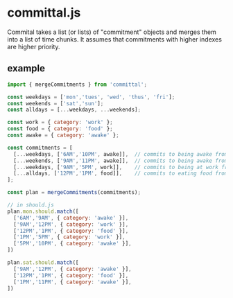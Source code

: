 # committal.js

Commital takes a list (or lists) of "commitment" objects and merges them into a list of time chunks. It assumes that commitments with higher indexes are higher priority.

## example

```javascript
import { mergeCommitments } from 'committal';

const weekdays = ['mon','tues', 'wed', 'thus', 'fri'];
const weekends = ['sat','sun'];
const alldays = [...weekdays, ...weekends];

const work = { category: 'work' };
const food = { category: 'food' };
const awake = { category: 'awake' };

const commitments = [
  [...weekdays, ['6AM','10PM', awake]],  // commits to being awake from 6am–10pm on weekdays
  [...weekends, ['9AM','11PM', awake]],  // commits to being awake from 9am–11pm on weekends
  [...weekdays, ['9AM','5PM', work]],    // commits to being at work from 9am–5pm on weekdays
  [...alldays, ['12PM','1PM', food]],    // commits to eating food from 12pm–1pm everyday
];

const plan = mergeCommitments(commitments);

// in should.js
plan.mon.should.match([
  ['6AM','9AM', { category: 'awake' }],
  ['9AM','12PM', { category: 'work' }],
  ['12PM','1PM', { category: 'food' }],
  ['1PM','5PM', { category: 'work' }],
  ['5PM','10PM', { category: 'awake' }],
])

plan.sat.should.match([
  ['9AM','12PM', { category: 'awake' }],
  ['12PM','1PM', { category: 'food' }],
  ['1PM','11PM', { category: 'awake' }],
])
```


